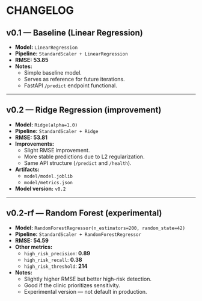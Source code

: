 # CHANGELOG

## v0.1 — Baseline (Linear Regression)
- **Model:** `LinearRegression`
- **Pipeline:** `StandardScaler + LinearRegression`
- **RMSE:** **53.85**
- **Notes:**
  - Simple baseline model.
  - Serves as reference for future iterations.
  - FastAPI `/predict` endpoint functional.

---

## v0.2 — Ridge Regression (improvement)
- **Model:** `Ridge(alpha=1.0)`
- **Pipeline:** `StandardScaler + Ridge`
- **RMSE:** **53.81**
- **Improvements:**
  - Slight RMSE improvement.
  - More stable predictions due to L2 regularization.
  - Same API structure (`/predict` and `/health`).
- **Artifacts:**
  - `model/model.joblib`
  - `model/metrics.json`
- **Model version:** `v0.2`

---

## v0.2-rf — Random Forest (experimental)
- **Model:** `RandomForestRegressor(n_estimators=200, random_state=42)`
- **Pipeline:** `StandardScaler + RandomForestRegressor`
- **RMSE:** **54.59**
- **Other metrics:**
  - `high_risk_precision`: **0.89**
  - `high_risk_recall`: **0.38**
  - `high_risk_threshold`: **214**
- **Notes:**
  - Slightly higher RMSE but better high-risk detection.
  - Good if the clinic prioritizes sensitivity.
  - Experimental version — not default in production.
